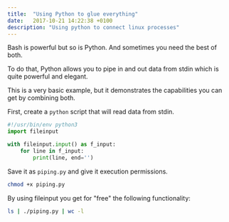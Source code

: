 ```yaml
---
title:  "Using Python to glue everything"
date:   2017-10-21 14:22:38 +0100
description: "Using python to connect linux processes"
---
```


Bash is powerful but so is Python. And sometimes you need the best of both.

To do that, Python allows you to pipe in and out data from stdin which is quite powerful and elegant.

This is a very basic example, but it demonstrates the capabilities you can get by combining both.

First, create a `python` script that will read data from stdin.

```python
#!/usr/bin/env python3
import fileinput

with fileinput.input() as f_input:
    for line in f_input:
        print(line, end='')
```

Save it as `piping.py` and give it execution permissions.

```bash
chmod +x piping.py
```

By using fileinput you get for "free" the following functionality:

```bash
ls | ./piping.py | wc -l
```
